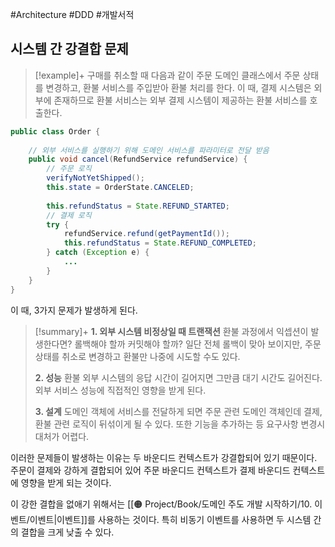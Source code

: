 #Architecture #DDD #개발서적 


## 시스템 간 강결합 문제
> [!example]+ 
>  구매를 취소할 때 다음과 같이 주문 도메인 클래스에서 주문 상태를 변경하고, 환불 서비스를 주입받아 환불 처리를 한다. 이 때, 결제 시스템은 외부에 존재하므로 환불 서비스는 외부 결제 시스템이 제공하는 환불 서비스를 호출한다.

```java
public class Order {  
  
    // 외부 서비스를 실행하기 위해 도메인 서비스를 파라미터로 전달 받음  
    public void cancel(RefundService refundService) {  
        // 주문 로직  
        verifyNotYetShipped();  
        this.state = OrderState.CANCELED;  
  
        this.refundStatus = State.REFUND_STARTED;  
        // 결제 로직  
        try {  
            refundService.refund(getPaymentId());  
            this.refundStatus = State.REFUND_COMPLETED;  
        } catch (Exception e) {  
            ...  
        }  
    }  
}
```

이 때, 3가지 문제가 발생하게 된다.

> [!summary]+ 
> **1. 외부 시스템 비정상일 때 트랜잭션**
> 환불 과정에서 익셉션이 발생한다면? 롤백해야 할까 커밋해야 할까? 일단 전체 롤백이 맞아 보이지만, 주문 상태를 취소로 변경하고 환불만 나중에 시도할 수도 있다.
> 
> **2. 성능**
> 환불 외부 시스템의 응답 시간이 길어지면 그만큼 대기 시간도 길어진다. 외부 서비스 성능에 직접적인 영향을 받게 된다.
> 
> **3. 설계**
> 도메인 객체에 서비스를 전달하게 되면 주문 관련 도메인 객체인데 결제, 환불 관련 로직이 뒤섞이게 될 수 있다. 또한 기능을 추가하는 등 요구사항 변경시 대처가 어렵다.

이러한 문제들이 발생하는 이유는 두 바운디드 컨텍스트가 강결합되어 있기 때문이다. 주문이 결제와 강하게 결합되어 있어 주문 바운디드 컨텍스트가 결제 바운디드 컨텍스트에 영향을 받게 되는 것이다.

이 강한 결합을 없애기 위해서는 [[🟠 Project/Book/도메인 주도 개발 시작하기/10. 이벤트/이벤트|이벤트]]를 사용하는 것이다. 특히 비동기 이벤트를 사용하면 두 시스템 간의 결합을 크게 낮출 수 있다.

